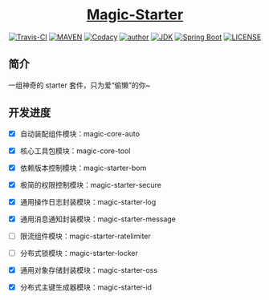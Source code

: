 <h1 align="center"><a href="https://github.com/xkcoding/magic-starter" target="_blank">Magic-Starter</a></h1>
<p align="center">
<a href="https://travis-ci.com/xkcoding/magic-starter" target="_blank"><img alt="Travis-CI" src="https://travis-ci.com/xkcoding/magic-starter.svg?branch=master"/></a>
  <a href="https://search.maven.org/artifact/com.xkcoding/magic-starter-bom" target="_blank"><img alt="MAVEN" src="https://img.shields.io/maven-central/v/com.xkcoding/magic-starter-bom.svg?color=brightgreen&label=Maven%20Central"></a>
  <a href="https://www.codacy.com/manual/xkcoding/magic-starter?utm_source=github.com&amp;utm_medium=referral&amp;utm_content=xkcoding/magic-starter&amp;utm_campaign=Badge_Grade" target="_blank"><img alt="Codacy" src="https://api.codacy.com/project/badge/Grade/6b998c3a533e451690b4164ab1acd164"/></a>
  <a href="https://xkcoding.com" target="_blank"><img alt="author" src="https://img.shields.io/badge/author-Yangkai.Shen-blue.svg"/></a>
  <a href="https://www.oracle.com/technetwork/java/javase/downloads/index.html" target="_blank"><img alt="JDK" src="https://img.shields.io/badge/JDK-1.8.0_162-orange.svg"/></a>
  <a href="https://docs.spring.io/spring-boot/docs/2.1.8.RELEASE/reference/html/" target="_blank"><img alt="Spring Boot" src="https://img.shields.io/badge/Spring Boot-2.1.8.RELEASE-brightgreen.svg"/></a>
  <a href="https://github.com/xkcoding/magic-starter/blob/master/LICENSE" target="_blank"><img alt="LICENSE" src="https://img.shields.io/github/license/xkcoding/magic-starter.svg"/></a>
</p>

## 简介

一组神奇的 starter 套件，只为爱“偷懒”的你~

## 开发进度

- [x] 自动装配组件模块：magic-core-auto
- [x] 核心工具包模块：magic-core-tool
- [x] 依赖版本控制模块：magic-starter-bom
- [x] 极简的权限控制模块：magic-starter-secure
- [x] 通用操作日志封装模块：magic-starter-log
- [x] 通用消息通知封装模块：magic-starter-message
- [ ] 限流组件模块：magic-starter-ratelimiter
- [ ] 分布式锁模块：magic-starter-locker
- [x] 通用对象存储封装模块：magic-starter-oss
- [x] 分布式主键生成器模块：magic-starter-id
  